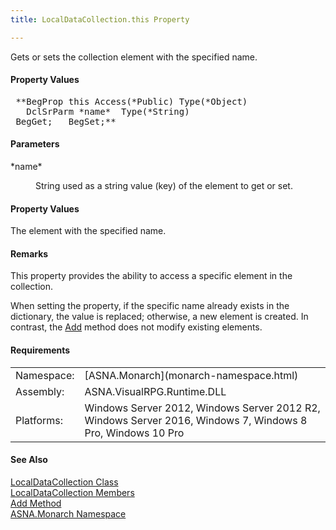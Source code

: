 ```yaml
---
title: LocalDataCollection.this Property

---
```


Gets or sets the collection element with the specified name.

#### Property Values
<pre class="prettyprint"> **BegProp this Access(*Public) Type(*Object) 
   DclSrParm *name*  Type(*String)
 BegGet;   BegSet;**       </pre>

#### Parameters
<dl>
        <dt>
 *name* 
        </dt>
        <dd>

String used as a string value (key) of the element to get or set.
</dd>
</dl>

#### Property Values
The element with the specified name.

#### Remarks
This property provides the ability to access a specific element in the collection.

When setting the property, if the specific name already exists in the dictionary, the value is replaced; otherwise, a new element is created. In contrast, the [Add](local-data-collection-class-add-method.html) method does not modify existing elements.
<!-- start -->

#### Requirements
<table class="dttable" cellspacing="0" cellpadding="4" width="60%">
           <colgroup>
            <col width="15%" style="font-weight:bold" />
            <col width="85%" />
          </colgroup>
          <tr>
            <td>Namespace:</td>
            <td>[ASNA.Monarch](monarch-namespace.html)</td>
          </tr>
          <tr>
            <td>Assembly:</td>
            <td>ASNA.VisualRPG.Runtime.DLL</td>
          </tr>
         <tr>
            <td>Platforms:</td>
            <td> Windows Server 2012, Windows Server 2012 R2, Windows Server 2016, Windows 7, Windows 8 Pro, Windows 10 Pro</td>
         </tr>
</table>

<!-- end -->

#### See Also
[ LocalDataCollection Class](local-data-collection-class.html) <br /> [ LocalDataCollection Members](local-data-collection-members.html) <br /> [Add Method](local-data-collection-class-add-method.html) <br /> [ASNA.Monarch Namespace](monarch-namespace.html) 
